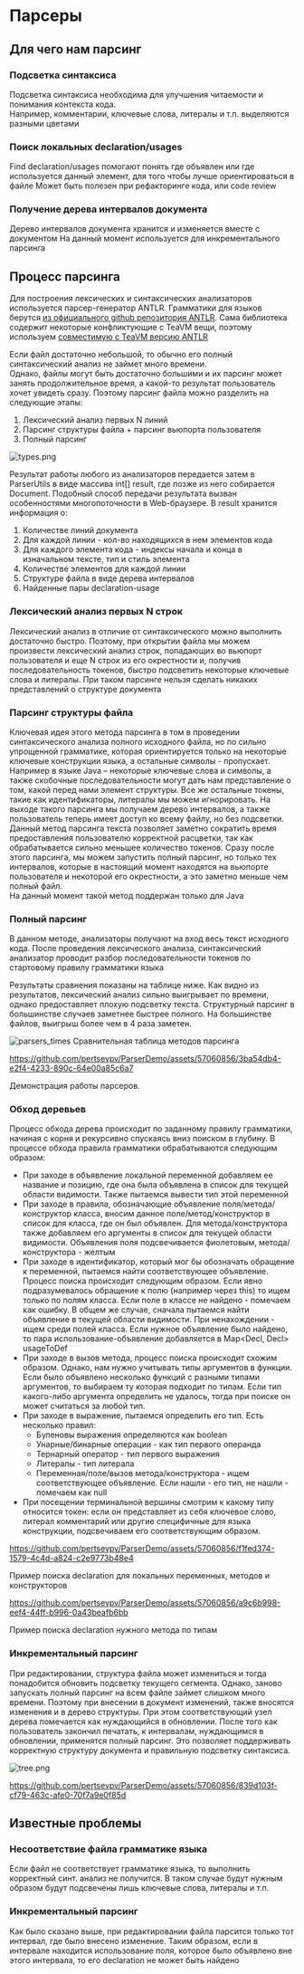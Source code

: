 # Парсеры

## Для чего нам парсинг

### Подсветка синтаксиса
Подсветка синтаксиса необходима для улучшения читаемости и понимания контекста кода.  
Например, комментарии, ключевые слова, литералы и т.п. выделяются разными цветами

### Поиск локальных declaration/usages
Find declaration/usages помогают понять где объявлен или где используется данный элемент,
для того чтобы лучше ориентироваться в файле
Может быть полезен при рефакторинге кода, или code review

### Получение дерева интервалов документа
Дерево интервалов документа хранится и изменяется вместе с документом
На данный момент используется для инкрементального парсинга

## Процесс парсинга
Для построения лексических и синтаксических анализаторов используется парсер-генератор ANTLR. 
Грамматики для языков берутся [из официального github репозитория ANTLR](https://github.com/antlr/grammars-v4).
Сама библиотека содержит некоторые конфликтующие с TeaVM вещи, поэтому используем
[совместимую с TeaVM версию ANTLR](https://github.com/pertsevpv/antlr4-teavm-compatible)

Если файл достаточно небольшой, то обычно его полный синтаксический анализ не займет много времени.  
Однако, файлы могут быть достаточно большими и их парсинг может занять продолжительное время,
а какой-то результат пользователь хочет увидеть сразу.
Поэтому парсинг файла можно разделить на следующие этапы:


1. Лексический анализ первых N линий
2. Парсинг структуры файла + парсинг вьюпорта пользователя
3. Полный парсинг

![types.png](assets/types.png)


Результат работы любого из анализаторов передается затем в ParserUtils в виде массива int[] result,
где позже из него собирается Document.
Подобный способ передачи результата вызван особенностями многопоточности в Web-браузере.
В result хранится информация о:
1. Количестве линий документа
2. Для каждой линии - кол-во находящихся в нем элементов кода
3. Для каждого элемента кода - индексы начала и конца в изначальном тексте, тип и стиль элемента
4. Количестве элементов для каждой линии
5. Структуре файла в виде дерева интервалов
6. Найденные пары declaration-usage

### Лексический анализ первых N строк
Лексический анализ в отличие от синтаксического можно выполнить
достаточно быстро. Поэтому, при открытии файла мы можем произвести
лексический анализ строк, попадающих во вьюпорт пользователя и
еще N строк из его окрестности и, получив последовательность токенов, быстро
подсветить некоторые ключевые слова и литералы. При таком парсинге нельзя
сделать никаких представлений о структуре документа

###  Парсинг структуры файла 
Ключевая идея этого метода парсинга в том в проведении
синтаксического анализа полного исходного файла, но по сильно упрощенной
грамматике, которая ориентируется только на некоторые ключевые конструкции
языка, а остальные символы - пропускает. Например в языке Java – некоторые
ключевые слова и символы, а также скобочные последовательности могут дать
нам представление о том, какой перед нами элемент структуры. Все же
остальные токены, такие как идентификаторы, литералы мы можем
игнорировать. На выходе такого парсинга мы получаем дерево интервалов, а
также пользователь теперь имеет доступ ко всему файлу, но без подсветки.  
Данный метод парсинга текста позволяет заметно сократить время
предоставления пользователю корректной расцветки, так как обрабатывается
сильно меньшее количество токенов.
Сразу после этого парсинга, мы можем запустить полный парсинг, но
только тех интервалов, которые в настоящий момент находятся на вьюпорте
пользователя и некоторой его окрестности, а это заметно меньше чем полный
файл.  
На данный момент такой метод поддержан только для Java 

### Полный парсинг
В данном методе, анализаторы получают на вход весь текст исходного
кода. После проведения лексического анализа, синтаксический анализатор
проводит разбор последовательности токенов по стартовому правилу
грамматики языка

Результаты сравнения показаны на таблице ниже. Как видно из
результатов, лексический анализ сильно выигрывает по времени, однако
предоставляет плохую подсветку текста. Структурный парсинг в большинстве
случаев заметнее быстрее полного. На большинстве файлов, выигрыш более
чем в 4 раза заметен.


![parsers_times](assets/parsers_times.png) Сравнительная таблица методов парсинга  


https://github.com/pertsevpv/ParserDemo/assets/57060856/3ba54db4-e2f4-4233-890c-64e00a85c6a7

Демонстрация работы парсеров.

### Обход деревьев

Процесс обхода дерева происходит по заданному правилу грамматики,
начиная с корня и рекурсивно спускаясь вниз поиском в глубину. В процессе
обхода правила грамматики обрабатываются следующим образом:
- При заходе в объявление локальной переменной добавляем ее название и позицию,
где она была объявлена в список для текущей области видимости. Также пытаемся 
вывести тип этой переменной
- При заходе в правила, обозначающие объявление поля/метода/конструктор класса,
вносим данное поле/метод/конструктор в список для класса, где он был объявлен. Для
метода/конструктора также добавляем его аргументы в список для текущей области видимости.
Объявления поля подсвечивается фиолетовым, метода/конструктора - желтым
- При заходе в идентификатор, который мог бы обозначать обращение к переменной,
пытаемся найти соответствующее объявление.  Процесс поиска происходит
следующим образом. Если явно подразумевалось обращение к полю (например через this)
то ищем только по полям класса. Если поле в классе не найдено - помечаем как ошибку.
В общем же случае, сначала пытаемся найти объявление в текущей области видимости. При
ненахождении - ищем среди полей класса. Если нужное объявление было найдено, то пара
использование-объявление добавляется в Map<Decl, Decl> usageToDef
- При заходе в вызов метода, процесс поиска происходит схожим образом. Однако, нам нужно
учитывать типы аргументов в функции. Если было объявлено несколько функций с разными типами
аргументов, то выбираем ту которая подходит по типам. Если тип какого-либо аргумента
определить не удалось, тогда при поиске он может считаться за любой тип.
- При заходе в выражение, пытаемся определить его тип. Есть несколько правил:
  - Буленовы выражения определяются как boolean
  - Унарные/бинарные операции - как тип первого операнда
  - Тернарный оператор - тип первого выражения
  - Литералы - тип литерала
  - Переменная/поле/вызов метода/конструктора - ищем соответствующее объявление. Если нашли - его
  тип, не нашли - помечаем как null
- При посещении терминальной вершины смотрим к какому типу относится токен:
если он представляет из себя ключевое слово, литерал комментарий или другие
специфичные для языка конструкции, подсвечиваем его соответствующим образом.


https://github.com/pertsevpv/ParserDemo/assets/57060856/f1fed374-1579-4c4d-a824-c2e9773b48e4


Пример поиска declaration для локальных переменных, методов и конструкторов


https://github.com/pertsevpv/ParserDemo/assets/57060856/a9c6b998-eef4-44ff-b996-0a43beafb6bb


Пример поиска declaration нужного метода по типам

### Инкрементальный парсинг
При редактировании, структура файла может измениться и тогда
понадобится обновить подсветку текущего сегмента. Однако, заново запускать
полный парсинг на всем файле займет слишком много времени. Поэтому при
внесении в документ изменений, также вносятся изменения и в дерево
структуры. При этом соответствующий узел дерева помечается как
нуждающийся в обновлении. После того как пользователь закончил печатать, к
интервалам, нуждающимся в обновлении, применятся полный парсинг.
Это позволяет поддерживать корректную структуру документа и
правильную подсветку синтаксиса.

![tree.png](assets/tree.png)


https://github.com/pertsevpv/ParserDemo/assets/57060856/839d103f-cf79-463c-afe0-70f7a9e0f85d


## Известные проблемы

### Несоответствие файла грамматике языка
Если файл не соответствует грамматике языка, то выполнить корректный синт. анализ 
не получится. В таком случае будут нужным образом будут подсвечены лишь ключевые слова,
литералы и т.п.

### Инкрементальный парсинг
Как было сказано выше, при редактировании файла парсится только тот интервал, где было
внесено изменение. Таким образом, если в интервале находится использование поля,
которое было объявлено вне этого интервала, то его declaration не может быть найдено